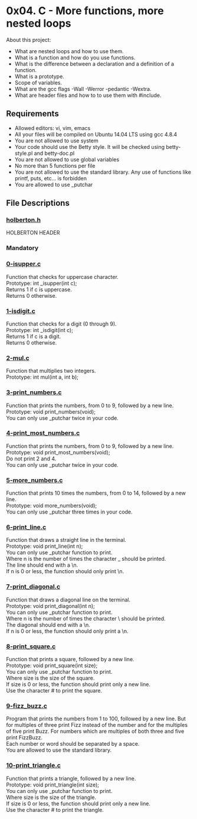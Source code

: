 # 0x04. C - More functions, more nested loops

About this project:

- What are nested loops and how to use them.
- What is a function and how do you use functions.
- What is the difference between a declaration and a definition of a function.
- What is a prototype.
- Scope of variables.
- What are the gcc flags -Wall -Werror -pedantic -Wextra.
- What are header files and how to to use them with #include.

## Requirements
- Allowed editors: vi, vim, emacs
- All your files will be compiled on Ubuntu 14.04 LTS using gcc 4.8.4
- You are not allowed to use system
- Your code should use the Betty style. It will be checked using betty-style.pl and betty-doc.pl
- You are not allowed to use global variables
- No more than 5 functions per file
- You are not allowed to use the standard library. Any use of functions like printf, puts, etc… is forbidden
- You are allowed to use _putchar

## File Descriptions

### [holberton.h](https://github.com/Valentinaga1/holbertonschool-low_level_programming/blob/master/0x04-more_functions_nested_loops/holberton.h "holberton.h")
HOLBERTON HEADER

### Mandatory

### [0-isupper.c](https://github.com/Valentinaga1/holbertonschool-low_level_programming/blob/master/0x04-more_functions_nested_loops/holberton.h "0-isupper.c")
Function that checks for uppercase character.  
Prototype: int _isupper(int c);  
Returns 1 if c is uppercase.  
Returns 0 otherwise.  

### [1-isdigit.c](https://github.com/Valentinaga1/holbertonschool-low_level_programming/blob/master/0x04-more_functions_nested_loops/1-isdigit.c "1-isdigit.c")
Function that checks for a digit (0 through 9).  
Prototype: int _isdigit(int c);  
Returns 1 if c is a digit.  
Returns 0 otherwise.  

### [2-mul.c](https://github.com/Valentinaga1/holbertonschool-low_level_programming/blob/master/0x04-more_functions_nested_loops/2-mul.c "2-mul.c")
Function that multiplies two integers.  
Prototype: int mul(int a, int b);

### [3-print_numbers.c](https://github.com/Valentinaga1/holbertonschool-low_level_programming/blob/master/0x04-more_functions_nested_loops/3-print_numbers.c "3-print_numbers.c")
Function that prints the numbers, from 0 to 9, followed by a new line.  
Prototype: void print_numbers(void);  
You can only use _putchar twice in your code.

### [4-print_most_numbers.c](https://github.com/Valentinaga1/holbertonschool-low_level_programming/blob/master/0x04-more_functions_nested_loops/4-print_most_numbers.c "4-print_most_numbers.c")
Function that prints the numbers, from 0 to 9, followed by a new line.  
Prototype: void print_most_numbers(void);  
Do not print 2 and 4.  
You can only use _putchar twice in your code.

### [5-more_numbers.c](https://github.com/Valentinaga1/holbertonschool-low_level_programming/blob/master/0x04-more_functions_nested_loops/5-more_numbers.c "5-more_numbers.c")
Function that prints 10 times the numbers, from 0 to 14, followed by a new line.  
Prototype: void more_numbers(void);  
You can only use _putchar three times in your code.

### [6-print_line.c](https://github.com/Valentinaga1/holbertonschool-low_level_programming/blob/master/0x04-more_functions_nested_loops/6-print_line.c "6-print_line.c")
Function that draws a straight line in the terminal.  
Prototype: void print_line(int n);  
You can only use _putchar function to print.  
Where n is the number of times the character _ should be printed.  
The line should end with a \n.  
If n is 0 or less, the function should only print \n.

### [7-print_diagonal.c](https://github.com/Valentinaga1/holbertonschool-low_level_programming/blob/master/0x04-more_functions_nested_loops/7-print_diagonal.c "7-print_diagonal.c")
Function that draws a diagonal line on the terminal.  
Prototype: void print_diagonal(int n);  
You can only use _putchar function to print.  
Where n is the number of times the character \ should be printed.  
The diagonal should end with a \n.  
If n is 0 or less, the function should only print a \n.

### [8-print_square.c](https://github.com/Valentinaga1/holbertonschool-low_level_programming/blob/master/0x04-more_functions_nested_loops/8-print_square.c "8-print_square.c")
Function that prints a square, followed by a new line.  
Prototype: void print_square(int size);  
You can only use _putchar function to print.  
Where size is the size of the square.  
If size is 0 or less, the function should print only a new line.  
Use the character # to print the square.

### [9-fizz_buzz.c](https://github.com/Valentinaga1/holbertonschool-low_level_programming/blob/master/0x04-more_functions_nested_loops/9-fizz_buzz.c "9-fizz_buzz.c")
Program that prints the numbers from 1 to 100, followed by a new line. But for multiples of three print Fizz instead of the number and for the multiples of five print Buzz. For numbers which are multiples of both three and five print FizzBuzz.  
Each number or word should be separated by a space.  
You are allowed to use the standard library.

### [10-print_triangle.c](https://github.com/Valentinaga1/holbertonschool-low_level_programming/blob/master/0x04-more_functions_nested_loops/10-print_triangle.c "10-print_triangle.c")
Function that prints a triangle, followed by a new line.  
Prototype: void print_triangle(int size);  
You can only use _putchar function to print.  
Where size is the size of the triangle.  
If size is 0 or less, the function should print only a new line.  
Use the character # to print the triangle. 


